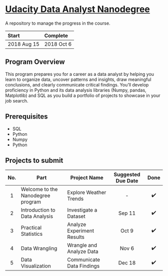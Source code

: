 # [Udacity Data Analyst Nanodegree](https://www.udacity.com/course/data-analyst-nanodegree--nd002)

A repository to manage the progress in the course.

|Start|Complete|
|:-|:-|
|2018 Aug 15|2018 Oct 6

## Program Overview
This program prepares you for a career as a data analyst by helping you learn to organize data, uncover
patterns and insights, draw meaningful conclusions, and clearly communicate critical findings. You’ll develop
proficiency in Python and its data analysis libraries (Numpy, pandas, Matplotlib) and SQL as you build a
portfolio of projects to showcase in your job search.

## Prerequisites
- SQL
- Python
- Numpy
- Python

## Projects to submit
| No.   | Part                              | Project Name                 | Suggested Due Date | Done              |
| :---: | --------------------------------- | ---------------------------  |:------------------:|:-----------------:|
| 1     | Welcome to the Nanodegree program |  Explore Weather Trends      | -                  |:heavy_check_mark: |
| 2     | Introduction to Data Analysis     |  Investigate a Dataset       | Sep 11             |:heavy_check_mark: |
| 3     | Practical Statistics              |  Analyze Experiment Results  | Oct 9              |:heavy_check_mark: |
| 4     | Data Wrangling                    |  Wrangle and Analyze Data    | Nov 6              |:heavy_check_mark: |
| 5     | Data Visualization                |  Communicate Data Findings   | Dec 18             |:heavy_check_mark: |
